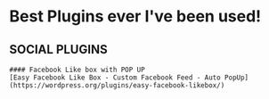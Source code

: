 # Best Plugins ever I've been used!

## SOCIAL PLUGINS
	#### Facebook Like box with POP UP
	[Easy Facebook Like Box - Custom Facebook Feed - Auto PopUp](https://wordpress.org/plugins/easy-facebook-likebox/)